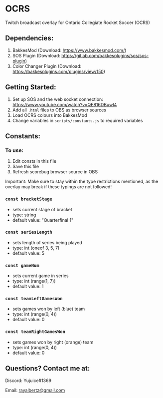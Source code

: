 # OCRS
Twitch broadcast overlay for Ontario Collegiate Rocket Soccer (OCRS)

## Dependencies:

1. BakkesMod (Download: https://www.bakkesmod.com/)
2. SOS Plugin (Download: https://gitlab.com/bakkesplugins/sos/sos-plugin)
3. Color Changer Plugin (Download: https://bakkesplugins.com/plugins/view/150)

## Getting Started:

1. Set up SOS and the web socket connection: https://www.youtube.com/watch?v=QE816DBuwI4
2. Add all `.html` files to OBS as browser sources
3. Load OCRS colours into BakkesMod
4. Change variables in `scripts/constants.js` to required variables

## Constants:
### To use:
1. Edit consts in this file
2. Save this file
3. Refresh scorebug browser source in OBS

Important: Make sure to stay within the type restrictions mentioned, as the overlay may break if these typings are not followed!

### `const bracketStage`
- sets current stage of bracket
- type: string
- default value: "Quarterfinal 1"

### `const seriesLength`
- sets length of series being played
- type: int (oneof 3, 5, 7)
- default value: 5

### `const gameNum`
- sets current game in series
- type: int (range(1, 7))
- default value: 1

### `const teamLeftGamesWon`
- sets games won by left (blue) team
- type: int (range(0, 4))
- default value: 0

### `const teamRightGamesWon`
- sets games won by right (orange) team
- type: int (range(0, 4))
- default value: 0

## Questions? Contact me at:

Discord: Yujuice#1369

Email: rayalbertz@gmail.com
